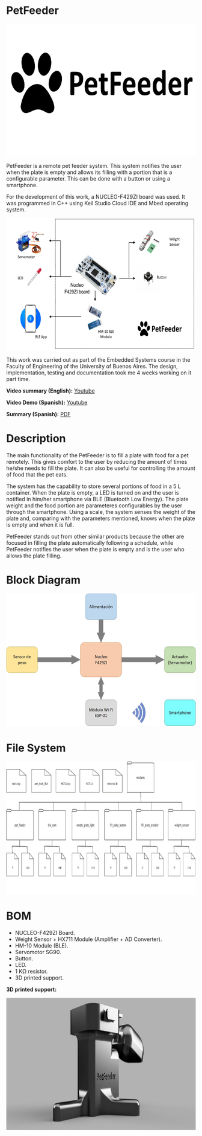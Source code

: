 # PetFeeder

<p align=center>
    <img src="Images/Logo.png" alt="Logo PetFeeder" height="350"/>
</p>

PetFeeder is a remote pet feeder system. This system notifies the user when the plate is empty and allows its filling with a portion that is a configurable parameter. This can be done with a button or using a smartphone.

For the development of this work, a NUCLEO-F429ZI board was used. It was programmed in C++ using Keil Studio Cloud IDE and Mbed operating system.

<p align=center>
    <img src="Images/Banner.png" alt="Banner PetFeeder" height="350"/>
</p>

This work was carried out as part of the Embedded Systems course in the Faculty of Engineering of the University of Buenos Aires. The design, implementation, testing and documentation took me 4 weeks working on it part time.

**Video summary (English):** [Youtube](https://youtu.be/gjbgVhxkutw)

**Video Demo (Spanish):** [Youtube](https://www.youtube.com/watch?v=UbiIuWud2UA)

**Summary (Spanish):** [PDF](https://github.com/UlisesMontenegro/PetFeeder/blob/master/Summary.pdf)

# Description

The main functionality of the PetFeeder is to fill a plate with food for a pet remotely. This gives comfort to the user by reducing the amount of times he/she needs to fill the plate. It can also be useful for controlling the amount of food that the pet eats.

The system has the capability to store several portions of food in a 5 L container. When the plate is empty, a LED is turned on and the user is notified in him/her smartphone via BLE (Bluetooth Low Energy). The plate weight and the food portion are parameteres configurables by the user through the smartphone. Using a scale, the system senses the weight of the plate and, comparing with the parameters mentioned, knows when the plate is empty and when it is full.

PetFeeder stands out from other similar products because the other are focused in filling the plate automatically following a schedule, while PetFeeder notifies the user when the plate is empty and is the user who allows the plate filling.

# Block Diagram

<p align=center>
    <img src="Images/BlockDiagram.jpg" alt="BlockDiagram" height="350"/>
</p>

# File System

<p align=center>
    <img src="Images/FileSystem.png" alt="FileSystem" height="350"/>
</p>

# BOM 

* NUCLEO-F429ZI Board.
* Weight Sensor + HX711 Module (Amplifier + AD Converter).
* HM-10 Module (BLE).
* Servomotor SG90.
* Button.
* LED.
* 1 KΩ resistor.
* 3D printed support.

**3D printed support:**

<p align=center>
    <img src="Images/PetFeeder.png" alt="PetFeeder3D" height="350"/>
</p>


